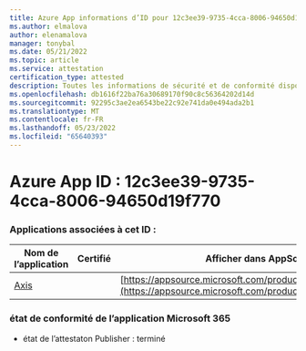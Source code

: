 ```yaml
---
title: Azure App informations d’ID pour 12c3ee39-9735-4cca-8006-94650d19f770
ms.author: elmalova
author: elenamalova
manager: tonybal
ms.date: 05/21/2022
ms.topic: article
ms.service: attestation
certification_type: attested
description: Toutes les informations de sécurité et de conformité disponibles pour 12c3ee39-9735-4cca-8006-94650d19f770.
ms.openlocfilehash: db1616f22ba76a30689170f90c8c56364202d14d
ms.sourcegitcommit: 92295c3ae2ea6543be22c92e741da0e494ada2b1
ms.translationtype: MT
ms.contentlocale: fr-FR
ms.lasthandoff: 05/23/2022
ms.locfileid: "65640393"
---
```

# <a name="azure-app-id-12c3ee39-9735-4cca-8006-94650d19f770"></a>Azure App ID : 12c3ee39-9735-4cca-8006-94650d19f770


### <a name="apps-associated-with-this-id"></a>Applications associées à cet ID :
| **Nom de l’application** | **Certifié** | **Afficher dans AppSource** |
|--------------|---------------|-----------------------|
| [Axis](../forward/WA200003932.md) |  | [https://appsource.microsoft.com/product/office/WA200003932](https://appsource.microsoft.com/product/office/WA200003932) |

### <a name="microsoft-365-app-compliance-status"></a>état de conformité de l’application Microsoft 365
- état de l’attestaton Publisher : terminé
